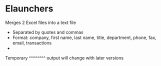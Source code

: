 # Elaunchers


 Merges 2 Excel files into a text file 
 * Separated by quotes and commas
 * Format: company, first name, last name, title, department, phone, fax, email, transactions
 * 
Temporary ^^^^^^^^ output will change with later versions

